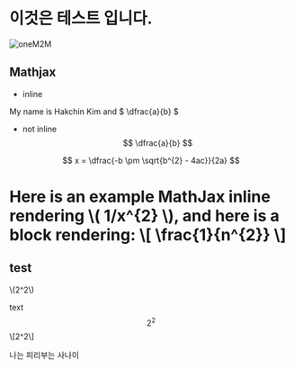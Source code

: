 # 이것은 테스트 입니다.

![oneM2M](http://img.etnews.com/ict/2013/term/image_020130329141422.jpg)


## Mathjax
  * inline

My name is Hakchin Kim and $ \dfrac{a}{b} $
  * not inline
$$ \dfrac{a}{b} $$

$$ x = \dfrac{-b \pm \sqrt{b^{2} - 4ac}}{2a} $$

Here is an example MathJax inline rendering \\( 1/x^{2} \\), and here is a block rendering: 
\\[ \frac{1}{n^{2}} \\]
=======
## test

\\\(2^2\\\) 



text $$2^2$$ \\\[2^2\\\] 

나는 피리부는 사나이